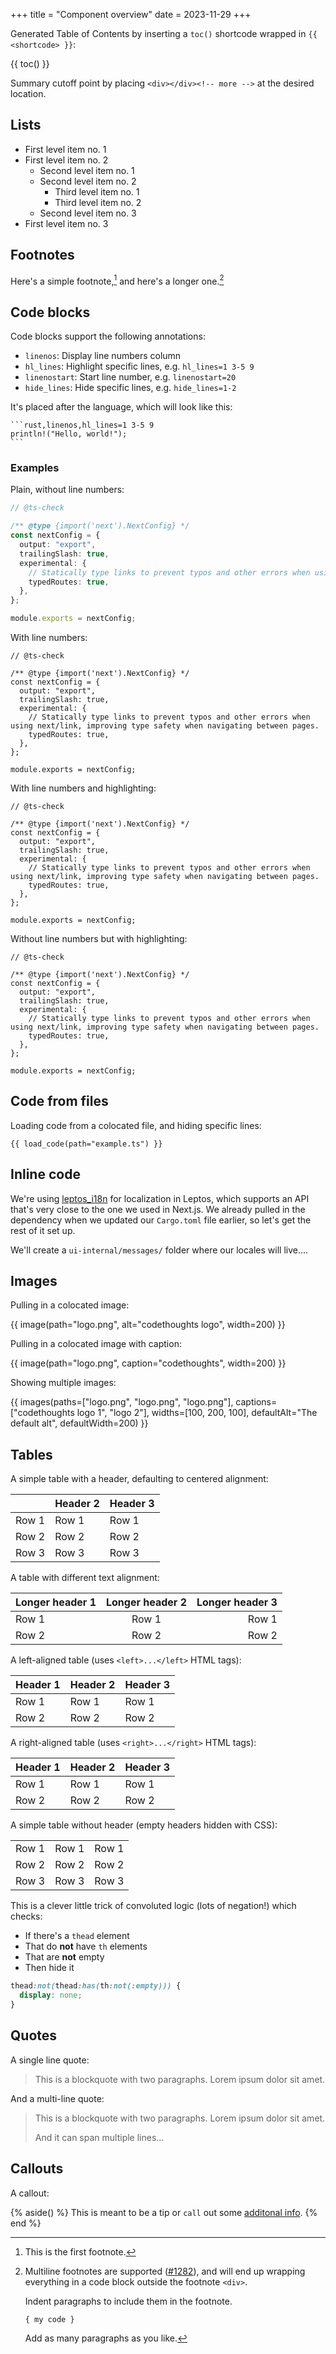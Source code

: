 +++
title = "Component overview"
date = 2023-11-29
+++

Generated Table of Contents by inserting a `toc()` shortcode wrapped in `{{ <shortcode> }}`:

{{ toc() }}

Summary cutoff point by placing `<div></div><!-- more -->` at the desired location.

<div></div><!-- more -->

## Lists

- First level item no. 1
- First level item no. 2
  - Second level item no. 1
  - Second level item no. 2
    - Third level item no. 1
    - Third level item no. 2
  - Second level item no. 3
- First level item no. 3


## Footnotes

Here's a simple footnote,[^1] and here's a longer one.[^bignote]

[^1]: This is the first footnote.

[^bignote]: Multiline footnotes are supported ([#1282](https://github.com/getzola/zola/issues/1282#issuecomment-753445777)), and will end up wrapping everything in a code block outside the footnote `<div>`.

    Indent paragraphs to include them in the footnote.

    `{ my code }`

    Add as many paragraphs as you like.

## Code blocks

Code blocks support the following annotations:

- `linenos`: Display line numbers column
- `hl_lines`: Highlight specific lines, e.g. `hl_lines=1 3-5 9`
- `linenostart`: Start line number, e.g. `linenostart=20`
- `hide_lines`: Hide specific lines, e.g. `hide_lines=1-2`

It's placed after the language, which will look like this:

````
```rust,linenos,hl_lines=1 3-5 9
println!("Hello, world!");
```
````

### Examples

Plain, without line numbers:

```typescript
// @ts-check

/** @type {import('next').NextConfig} */
const nextConfig = {
  output: "export",
  trailingSlash: true,
  experimental: {
    // Statically type links to prevent typos and other errors when using next/link, improving type safety when navigating between pages.
    typedRoutes: true,
  },
};

module.exports = nextConfig;
```

With line numbers:

```typescript,linenos
// @ts-check

/** @type {import('next').NextConfig} */
const nextConfig = {
  output: "export",
  trailingSlash: true,
  experimental: {
    // Statically type links to prevent typos and other errors when using next/link, improving type safety when navigating between pages.
    typedRoutes: true,
  },
};

module.exports = nextConfig;
```

With line numbers and highlighting:

```typescript,linenos,hl_lines=1 3-5 9
// @ts-check

/** @type {import('next').NextConfig} */
const nextConfig = {
  output: "export",
  trailingSlash: true,
  experimental: {
    // Statically type links to prevent typos and other errors when using next/link, improving type safety when navigating between pages.
    typedRoutes: true,
  },
};

module.exports = nextConfig;
```

Without line numbers but with highlighting:

```typescript,hl_lines=1 3-5 9 13
// @ts-check

/** @type {import('next').NextConfig} */
const nextConfig = {
  output: "export",
  trailingSlash: true,
  experimental: {
    // Statically type links to prevent typos and other errors when using next/link, improving type safety when navigating between pages.
    typedRoutes: true,
  },
};

module.exports = nextConfig;
```

## Code from files

Loading code from a colocated file, and hiding specific lines:

```typescript,hide_lines=1-5 10-15
{{ load_code(path="example.ts") }}
```

## Inline code

We're using [leptos_i18n](https://github.com/Baptistemontan/leptos_i18n) for localization in Leptos, which supports an API that's very close to the one we used in Next.js. We already pulled in the dependency when we updated our `Cargo.toml` file earlier, so let's get the rest of it set up.

We'll create a `ui-internal/messages/` folder where our locales will live....

## Images

Pulling in a colocated image:

{{ image(path="logo.png", alt="codethoughts logo", width=200) }}

Pulling in a colocated image with caption:

{{ image(path="logo.png", caption="codethoughts", width=200) }}

Showing multiple images:

{{ images(paths=["logo.png", "logo.png", "logo.png"], captions=["codethoughts logo 1", "logo 2"], widths=[100, 200, 100], defaultAlt="The default alt", defaultWidth=200) }}

## Tables

A simple table with a header, defaulting to centered alignment:

|          | Header 2 | Header 3 |
|----------|----------|----------|
| Row 1    | Row 1    | Row 1    |
| Row 2    | Row 2    | Row 2    |
| Row 3    | Row 3    | Row 3    |

A table with different text alignment:

| Longer header 1 | Longer header 2 | Longer header 3 |
| :--- | :--: | ---: |
| Row 1    | Row 1    | Row 1    |
| Row 2    | Row 2    | Row 2    |

A left-aligned table (uses `<left>...</left>` HTML tags):

<left>

| Header 1 | Header 2 | Header 3 |
|----------|----------|----------|
| Row 1    | Row 1    | Row 1    |
| Row 2    | Row 2    | Row 2    |

</left>

A right-aligned table (uses `<right>...</right>` HTML tags):

<right>

| Header 1 | Header 2 | Header 3 |
|----------|----------|----------|
| Row 1    | Row 1    | Row 1    |
| Row 2    | Row 2    | Row 2    |

</right>


A simple table without header (empty headers hidden with CSS):

||||
|----------|----------|----------|
| Row 1    | Row 1    | Row 1    |
| Row 2    | Row 2    | Row 2    |
| Row 3    | Row 3    | Row 3    |

This is a clever little trick of convoluted logic (lots of negation!) which checks:

- If there's a `thead` element
- That do **not** have `th` elements
- That are **not** empty
- Then hide it

```css
thead:not(thead:has(th:not(:empty))) {
  display: none;
}
```

## Quotes

A single line quote:

> This is a blockquote with two paragraphs. Lorem ipsum dolor sit amet.

And a multi-line quote:

> This is a blockquote with two paragraphs. Lorem ipsum dolor sit amet.
>
> And it can span multiple lines...

## Callouts

A callout:

{% aside() %}
  This is meant to be a tip or `call` out some [additonal info](#).
{% end %}

